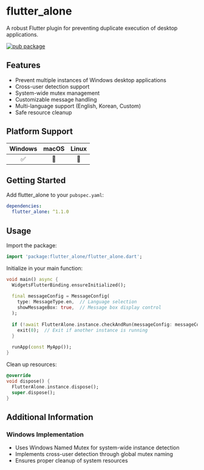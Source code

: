 # flutter_alone

A robust Flutter plugin for preventing duplicate execution of desktop applications.

[![pub package](https://img.shields.io/pub/v/flutter_alone.svg)](https://pub.dev/packages/flutter_alone)

## Features

- Prevent multiple instances of Windows desktop applications
- Cross-user detection support
- System-wide mutex management
- Customizable message handling
- Multi-language support (English, Korean, Custom)
- Safe resource cleanup

## Platform Support

| Windows | macOS | Linux |
|:-------:|:-----:|:-----:|
|    ✅    |   🚧   |   🚧   |

## Getting Started

Add flutter_alone to your `pubspec.yaml`:

```yaml
dependencies:
  flutter_alone: ^1.1.0
```

## Usage

Import the package:
```dart
import 'package:flutter_alone/flutter_alone.dart';
```

Initialize in your main function:
```dart
void main() async {
  WidgetsFlutterBinding.ensureInitialized();
  
  final messageConfig = MessageConfig(
    type: MessageType.en,  // Language selection
    showMessageBox: true,  // Message box display control
  );
  
  if (!await FlutterAlone.instance.checkAndRun(messageConfig: messageConfig)) {
    exit(0);  // Exit if another instance is running
  }
  
  runApp(const MyApp());
}
```

Clean up resources:
```dart
@override
void dispose() {
  FlutterAlone.instance.dispose();
  super.dispose();
}
```

## Additional Information

### Windows Implementation
- Uses Windows Named Mutex for system-wide instance detection
- Implements cross-user detection through global mutex naming
- Ensures proper cleanup of system resources